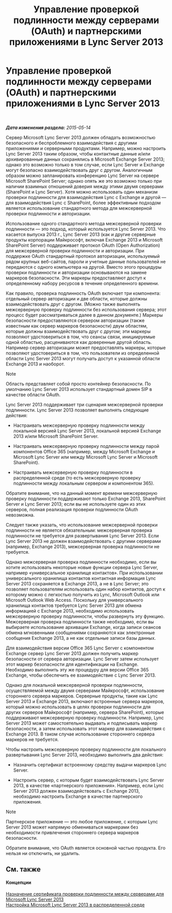 ﻿---
title: Управление проверкой подлинности между серверами (OAuth) и партнерскими приложениями в Lync Server 2013
TOCTitle: Управление проверкой подлинности между серверами (OAuth) и партнерскими приложениями в Lync Server 2013
ms:assetid: 38848373-c8c6-4097-bf7f-699fe471348d
ms:mtpsurl: https://technet.microsoft.com/ru-ru/library/JJ204817(v=OCS.15)
ms:contentKeyID: 49309455
ms.date: 05/19/2016
mtps_version: v=OCS.15
ms.translationtype: HT
---

# Управление проверкой подлинности между серверами (OAuth) и партнерскими приложениями в Lync Server 2013

 

_**Дата изменения раздела:** 2015-05-14_

Сервер Microsoft Lync Server 2013 должен обладать возможностью безопасного и беспроблемного взаимодействия с другими приложениями и серверными продуктами. Например, можно настроить Lync Server 2013 таким образом, чтобы контактные данные и/или архивированные данных сохранялись в Microsoft Exchange Server 2013; однако это возможно только в том случае, если Lync Server и Exchange могут безопасно взаимодействовать друг с другом. Аналогичным образом можно запланировать конференцию Lync Server на сервере Microsoft SharePoint Server; однако опять же это возможно только при наличии взаимных отношений доверия между этими двумя серверами (SharePoint и Lync Server). Хотя можно использовать один механизм проверки подлинности для взаимодействия Lync с Exchange и другой — для взаимодействия Lync с SharePoint, более эффективным подходом является использование стандартного метода для межсерверной проверки подлинности и авторизации.

Использование одного стандартного метода межсерверной проверки подлинности — это подход, который используется Lync Server 2013. Что касается выпуска 2013 г., Lync Server 2013 (как и другие серверные продукты корпорации Майкрософт, включая Exchange 2013 и Microsoft SharePoint Server) поддерживает протокол OAuth (Open Authorization) для межсерверной проверки подлинности и авторизации. При поддержке OAuth стандартный протокол авторизации, используемый рядом крупных веб-сайтов, пароли и учетные данные пользователей не передаются с одного компьютера на другой. Вместо этого процедуры проверки подлинности и авторизации основываются на замене маркеров безопасности. Эти маркеры предоставляют доступ к определенному набору ресурсов в течение определенного времени.

Как правило, проверка подлинность OAuth включает три компонента: отдельный сервер авторизации и две области, которые должны взаимодействовать друг с другом. (Можно также выполнять межсерверную проверку подлинности без использования сервера; этот процесс будет рассматриваться далее в данном документе.) Маркеры безопасности предоставляются сервером авторизации (также известным как сервер маркеров безопасности) двум областям, которые должны взаимодействовать друг с другом; эти маркеры позволяют удостовериться в том, что сеансы связи, инициируемые одной областью, расцениваются как доверенные другой область. Например сервер авторизации может предоставлять маркеры, которые позволяют удостовериться в том, что пользователи из определенной области Lync Server 2013 могут получать доступ к указанной области Exchange 2013 и наоборот.

> [!note]  
> Область представляет собой просто контейнер безопасности. По умолчанию Lync Server 2013 использует стандартный домен SIP в качестве области OAuth.

Lync Server 2013 поддерживает три сценария межсерверной проверки подлинности. Lync Server 2013 позволяет выполнять следующие действия:

  - Настраивать межсерверную проверку подлинности между локальной версией Lync Server 2013, локальной версией Exchange 2013 и/или Microsoft SharePoint Server.

  - Настраивать межсерверную проверку подлинности между парой компонентов Office 365 (например, между Microsoft Exchange и Microsoft Lync Server или между Microsoft Lync Server и Microsoft SharePoint).

  - Настраивать межсерверную проверку подлинности в распределенной среде (то есть межсерверную проверку подлинности между локальным сервером и компонентом 365).

Обратите внимание, что на данный момент времени межсерверную проверку подлинности поддерживают только Exchange 2013, SharePoint Server и Lync Server 2013; если вы не используете один из этих серверов, полная реализация проверки подлинности OAuth невозможна.

Следует также указать, что использование межсерверной проверки подлинности не является обязательным: межсерверная проверка подлинности не требуется для развертывания Lync Server 2013. Если Lync Server 2013 не должен взаимодействовать с другими серверами (например, Exchange 2013), межсерверная проверка подлинности не требуется.

Однако межсерверная проверка подлинности необходимо, если вы хотите использовать некоторые новые функции сервера Lync Server, например «универсальное хранилище контактов». При использовании универсального хранилища контактов контактная информация Lync Server 2013 сохраняется в Exchange 2013, а не в Lync Server; это позволяет пользователям использовать один набор контактов, доступ к которому можно с легкостью получить из Lync, Microsoft Outlook или Microsoft Outlook Web Access. Поскольку для универсального хранилища контактов требуется Lync Server 2013 для обмена информацией с Exchange 2013, необходимо использовать межсерверную проверку подлинности, чтобы развернуть эту функцию. Межсерверная проверка подлинности также необходимо, если вы выбираете использование архивации Exchange, когда записи сеансов обмена мгновенными сообщениями сохраняются как электронные сообщения Exchange 2013, а не как отдельные записи базы данных.

Для взаимодействия версии Office 365 Lync Server с компонентом Exchange сервер Lync Server 2013 должен получить маркер безопасности от сервера авторизации. Lync Server затем использует этот маркер безопасности для идентификации на Exchange. Необходимо выполнить эту же процедуру для версии Office 365 Exchange, чтобы обеспечить ее взаимодействие с Lync Server 2013.

Однако для локальной межсерверной проверки подлинности, осуществляемой между двумя серверами Майкрософт, использование стороннего сервера маркеров. Серверные продукты, такие как Lync Server 2013 и Exchange 2013, включают встроенные сервера маркеров, который можно использовать в целях проверки подлинности для других серверов Майкрософт (например, сервера SharePoint), которые поддерживают межсерверную проверку подлинности. Например, Lync Server 2013 может самостоятельно выдавать и подписывать маркер безопасности, а затем использовать этот маркер для взаимодействия с Exchange 2013. В таком случае использование стороннего сервера маркеров не требуется.

Чтобы настроить межсерверную проверку подлинности для локального развертывания Lync Server 2013, необходимо выполнить два действия:

  - Назначить сертификат встроенному средству выдачи маркеров Lync Server.

  - Настроить сервер, с которым будет взаимодействовать Lync Server 2013, в качестве «партнерского приложения». Например, если Lync Server 2013 должен взаимодействовать с Exchange 2013, необходимо настроить Exchange в качестве партнерского приложения.

> [!note]  
> Партнерское приложение — это любое приложение, с которым Lync Server 2013 может напрямую обмениваться маркерами без необходимости привлечения стороннего сервера маркеров безопасности.

Обратите внимание, что OAuth является основной частью продукта. Его нельзя ни отключить, ни удалить.

## См. также

#### Концепции

[Назначение сертификата проверки подлинности между серверами для Microsoft Lync Server 2013](lync-server-2013-assigning-a-server-to-server-authentication-certificate-to-lync-server-2013.md)  
[Настройка Microsoft Lync Server 2013 в распределенной среде](lync-server-2013-configuring-lync-server-in-a-cross-premises-environment.md)

